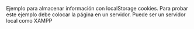 Ejemplo para almacenar información con localStorage cookies.
Para probar este ejemplo debe colocar la página en un servidor. Puede ser un servidor local como XAMPP
